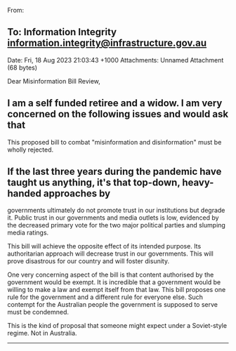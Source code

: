 From:
## To: Information Integrity <information.integrity@infrastructure.gov.au>
Date: Fri, 18 Aug 2023 21:03:43 +1000
Attachments: Unnamed Attachment (68 bytes)

Dear Misinformation Bill Review,

## I am a self funded retiree and a widow. I am very concerned on the following issues and would ask that

This proposed bill to combat "misinformation and disinformation" must be wholly rejected.

## If the last three years during the pandemic have taught us anything, it's that top-down, heavy-handed approaches by
governments ultimately do not promote trust in our institutions but degrade it. Public trust in our governments and
media outlets is low, evidenced by the decreased primary vote for the two major political parties and slumping media
ratings.

This bill will achieve the opposite effect of its intended purpose. Its authoritarian approach will decrease trust in our
governments. This will prove disastrous for our country and will foster disunity.

One very concerning aspect of the bill is that content authorised by the government would be exempt. It is incredible
that a government would be willing to make a law and exempt itself from that law. This bill proposes one rule for the
government and a different rule for everyone else. Such contempt for the Australian people the government is
supposed to serve must be condemned.

This is the kind of proposal that someone might expect under a Soviet-style regime. Not in Australia.


-----

